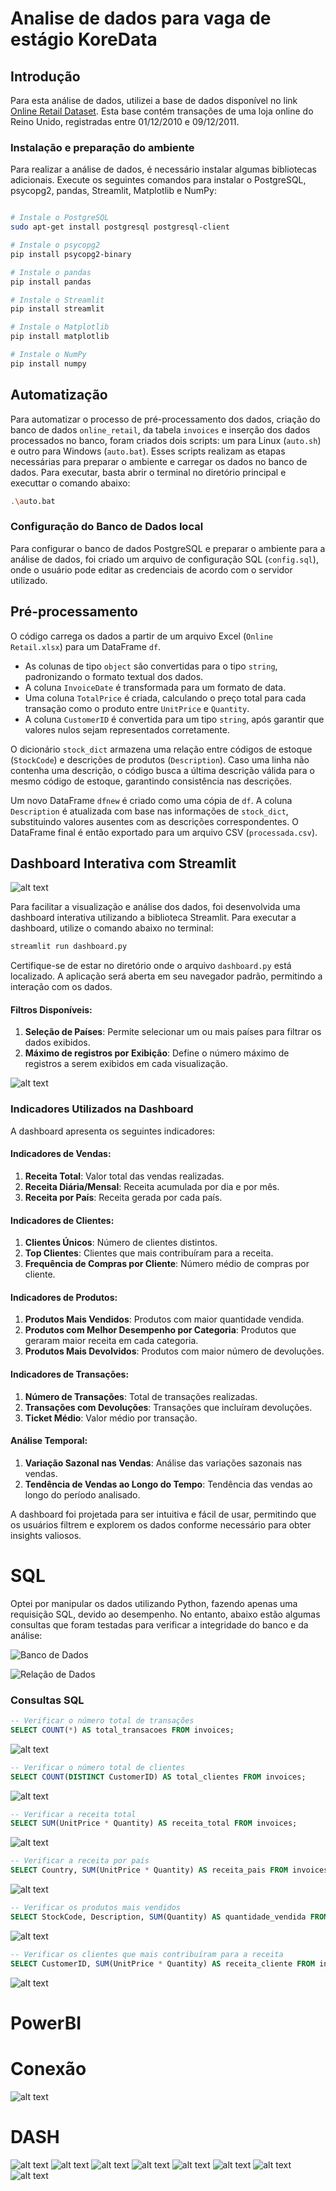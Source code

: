 # Analise de dados para vaga de estágio KoreData

## Introdução

Para esta análise de dados, utilizei a base de dados disponível no link [Online Retail Dataset](https://archive.ics.uci.edu/dataset/352/online+retail). Esta base contém transações de uma loja online do Reino Unido, registradas entre 01/12/2010 e 09/12/2011.

### Instalação e preparação do ambiente

Para realizar a análise de dados, é necessário instalar algumas bibliotecas adicionais. Execute os seguintes comandos para instalar o PostgreSQL, psycopg2, pandas, Streamlit, Matplotlib e NumPy:

```bash

# Instale o PostgreSQL
sudo apt-get install postgresql postgresql-client

# Instale o psycopg2
pip install psycopg2-binary

# Instale o pandas
pip install pandas

# Instale o Streamlit
pip install streamlit

# Instale o Matplotlib
pip install matplotlib

# Instale o NumPy
pip install numpy
```

## Automatização

Para automatizar o processo de pré-processamento dos dados, criação do banco de dados `online_retail`, da tabela `invoices` e inserção dos dados processados no banco, foram criados dois scripts: um para Linux (`auto.sh`) e outro para Windows (`auto.bat`). Esses scripts realizam as etapas necessárias para preparar o ambiente e carregar os dados no banco de dados.
Para executar, basta abrir o terminal no diretório principal e executtar o comando abaixo:

```bash
.\auto.bat
```

### Configuração do Banco de Dados local

Para configurar o banco de dados PostgreSQL e preparar o ambiente para a análise de dados, foi criado um arquivo de configuração SQL (`config.sql`), onde o usuário pode editar as credenciais de acordo com o servidor utilizado.

## Pré-processamento


O código carrega os dados a partir de um arquivo Excel (`Online Retail.xlsx`) para um DataFrame `df`.   
- As colunas de tipo `object` são convertidas para o tipo `string`, padronizando o formato textual dos dados.
- A coluna `InvoiceDate` é transformada para um formato de data.
- Uma coluna `TotalPrice` é criada, calculando o preço total para cada transação como o produto entre `UnitPrice` e `Quantity`.
- A coluna `CustomerID` é convertida para um tipo `string`, após garantir que valores nulos sejam representados corretamente.

O dicionário `stock_dict` armazena uma relação entre códigos de estoque (`StockCode`) e descrições de produtos (`Description`). Caso uma linha não contenha uma descrição, o código busca a última descrição válida para o mesmo código de estoque, garantindo consistência nas descrições.

Um novo DataFrame `dfnew` é criado como uma cópia de `df`. A coluna `Description` é atualizada com base nas informações de `stock_dict`, substituindo valores ausentes com as descrições correspondentes. O DataFrame final é então exportado para um arquivo CSV (`processada.csv`).

## Dashboard Interativa com Streamlit

![alt text](imagens/image.png)

Para facilitar a visualização e análise dos dados, foi desenvolvida uma dashboard interativa utilizando a biblioteca Streamlit. Para executar a dashboard, utilize o comando abaixo no terminal:

```bash
streamlit run dashboard.py
```
Certifique-se de estar no diretório onde o arquivo `dashboard.py` está localizado. A aplicação será aberta em seu navegador padrão, permitindo a interação com os dados.

#### Filtros Disponíveis:
1. **Seleção de Países**: Permite selecionar um ou mais países para filtrar os dados exibidos.
2. **Máximo de registros por Exibição**: Define o número máximo de registros a serem exibidos em cada visualização.

![alt text](imagens/image-1.png)

### Indicadores Utilizados na Dashboard

A dashboard apresenta os seguintes indicadores:

#### Indicadores de Vendas:
1. **Receita Total**: Valor total das vendas realizadas.
2. **Receita Diária/Mensal**: Receita acumulada por dia e por mês.
3. **Receita por País**: Receita gerada por cada país.

#### Indicadores de Clientes:
1. **Clientes Únicos**: Número de clientes distintos.
2. **Top Clientes**: Clientes que mais contribuíram para a receita.
3. **Frequência de Compras por Cliente**: Número médio de compras por cliente.

#### Indicadores de Produtos:
1. **Produtos Mais Vendidos**: Produtos com maior quantidade vendida.
2. **Produtos com Melhor Desempenho por Categoria**: Produtos que geraram maior receita em cada categoria.
3. **Produtos Mais Devolvidos**: Produtos com maior número de devoluções.

#### Indicadores de Transações:
1. **Número de Transações**: Total de transações realizadas.
2. **Transações com Devoluções**: Transações que incluíram devoluções.
3. **Ticket Médio**: Valor médio por transação.

#### Análise Temporal:
1. **Variação Sazonal nas Vendas**: Análise das variações sazonais nas vendas.
2. **Tendência de Vendas ao Longo do Tempo**: Tendência das vendas ao longo do período analisado.

A dashboard foi projetada para ser intuitiva e fácil de usar, permitindo que os usuários filtrem e explorem os dados conforme necessário para obter insights valiosos.

# SQL

Optei por manipular os dados utilizando Python, fazendo apenas uma requisição SQL, devido ao desempenho. No entanto, abaixo estão algumas consultas que foram testadas para verificar a integridade do banco e da análise:

![Banco de Dados](imagens/sql/1-banco.png)

![Relação de Dados](imagens/sql/2-relacaoInvoices.png)

### Consultas SQL

```sql
-- Verificar o número total de transações
SELECT COUNT(*) AS total_transacoes FROM invoices;
```

![alt text](imagens/sql/image.png)

```sql
-- Verificar o número total de clientes
SELECT COUNT(DISTINCT CustomerID) AS total_clientes FROM invoices;
```

![alt text](imagens/sql/image-1.png)

```sql
-- Verificar a receita total
SELECT SUM(UnitPrice * Quantity) AS receita_total FROM invoices;
```

![alt text](imagens/sql/image-2.png)

```sql
-- Verificar a receita por país
SELECT Country, SUM(UnitPrice * Quantity) AS receita_pais FROM invoices GROUP BY Country ORDER BY receita_pais DESC;
```

![alt text](imagens/sql/image-3.png)

```sql
-- Verificar os produtos mais vendidos
SELECT StockCode, Description, SUM(Quantity) AS quantidade_vendida FROM invoices GROUP BY StockCode, Description ORDER BY quantidade_vendida DESC LIMIT 10;
```

![alt text](imagens/sql/image-4.png)

```sql
-- Verificar os clientes que mais contribuíram para a receita
SELECT CustomerID, SUM(UnitPrice * Quantity) AS receita_cliente FROM invoices GROUP BY CustomerID ORDER BY receita_cliente DESC LIMIT 10;
```

![alt text](imagens/sql/image-5.png)



# PowerBI

# Conexão

![alt text](pbi.png)


# DASH

![alt text](imagens/dash/image.png)
![alt text](imagens/dash/image-1.png)
![alt text](imagens/dash/image-2.png)
![alt text](imagens/dash/image-3.png)
![alt text](imagens/dash/image-4.png)
![alt text](imagens/dash/image-5.png)
![alt text](imagens/dash/image-6.png)
![alt text](imagens/dash/image-7.png)